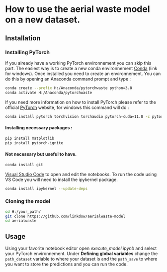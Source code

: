 ﻿# How to use the aerial waste model on a new dataset.
## Installation
### Installing PyTorch
If you already have a working PyTorch environnement you can skip this part.
The easiest way is to create a new conda environnement [Conda] (link for windows).
Once installed you need to create an environnement.
You can do this by opening an Anaconda command prompt and type :
```bash
conda create --prefix H:/Anaconda/pytorchwaste python=3.8
conda activate H:/Anaconda/pytorchwaste
```
If you need more information on how to install PyTorch please refer to the official [PyTorch] website, for windows this command will do :
```bash
conda install pytorch torchvision torchaudio pytorch-cuda=11.8 -c pytorch -c nvidia
```
#### Installing necessary packages :
```bash
pip install matplotlib
pip install pytorch-ignite
```
#### Not necessary but useful to have.
```bash
conda install git
```
[Visual Studio Code] to open and edit the notebooks.
To run the code using VS Code you will need to install the ipykernel package.
```bash
conda install ipykernel --update-deps
```
### Cloning the model
```bash
cd H:/your_path/
git clone https://github.com/linkdow/aerialwaste-model
cd aerialwaste
```
## Usage
Using your favorite notebook editor open *execute_model.ipynb* and select your PyTorch environnement.
Under **Defining global variables** change the ```path_dataset``` variable to where your dataset is and the ```path_save``` to where you want to store the predictions and you can run the code.

 [Conda]: https://conda.io/projects/conda/en/latest/user-guide/install/windows.html#installing-on-windows
 [PyTorch]: https://pytorch.org/get-started/locally/
 [Visual Studio Code]: https://code.visualstudio.com/
